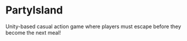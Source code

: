 # PartyIsland
 Unity-based casual action game where players must escape before they become the next meal!
